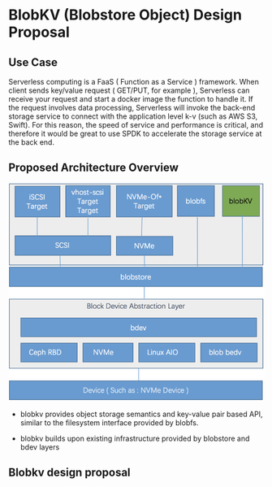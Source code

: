 # BlobKV (Blobstore Object) Design Proposal

## Use Case

Serverless computing is a FaaS ( Function as a Service ) framework.  When client sends key/value request ( GET/PUT, for example ), Serverless can receive your request and start a docker image the function to handle it. If the request involves data processing, Serverless will invoke the back-end storage service to connect with the application level k-v (such as AWS S3, Swift). For this reason, the speed of service and performance is critical, and therefore it would be great to use SPDK to accelerate the storage service at the back end.

## Proposed Architecture Overview

![SPDK BlobKV Archtecture Proposal](https://github.com/hellowaywewe/spdk/blob/spdk-objectstore/doc/blobkv.png)

- blobkv provides object storage semantics and key-value pair based API, similar to the filesystem interface provided by blobfs.

- blobkv builds upon existing infrastructure provided by blobstore and bdev layers
    
## Blobkv design proposal


 


